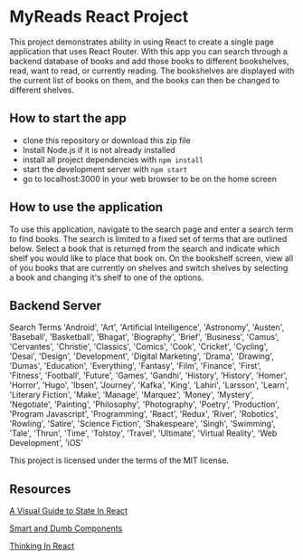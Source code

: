 # MyReads React Project

This project demonstrates ability in using React to create a single page application that uses React Router. With this app you can search through a backend database of books and add those books to different bookshelves, read, want to read, or currently reading. The bookshelves are displayed with the current list of books on them, and the books can then be changed to different shelves.

## How to start the app

* clone this repository or download this zip file
* Install Node.js if it is not already installed
* install all project dependencies with `npm install`
* start the development server with `npm start`
* go to localhost:3000 in your web browser to be on the home screen

## How to use the application

To use this application, navigate to the search page and enter a search term to find books. The search is limited to a fixed set of terms that are outlined below. Select a book that is returned from the search and indicate which shelf you would like to place that book on. On the bookshelf screen, view all of you books that are currently on shelves and switch shelves by selecting a book and changing it's shelf to one of the options.

## Backend Server

Search Terms
'Android', 'Art', 'Artificial Intelligence', 'Astronomy', 'Austen', 'Baseball', 'Basketball', 'Bhagat', 'Biography', 'Brief', 'Business', 'Camus', 'Cervantes', 'Christie', 'Classics', 'Comics', 'Cook', 'Cricket', 'Cycling', 'Desai', 'Design', 'Development', 'Digital Marketing', 'Drama', 'Drawing', 'Dumas', 'Education', 'Everything', 'Fantasy', 'Film', 'Finance', 'First', 'Fitness', 'Football', 'Future', 'Games', 'Gandhi', 'History', 'History', 'Homer', 'Horror', 'Hugo', 'Ibsen', 'Journey', 'Kafka', 'King', 'Lahiri', 'Larsson', 'Learn', 'Literary Fiction', 'Make', 'Manage', 'Marquez', 'Money', 'Mystery', 'Negotiate', 'Painting', 'Philosophy', 'Photography', 'Poetry', 'Production', 'Program Javascript', 'Programming', 'React', 'Redux', 'River', 'Robotics', 'Rowling', 'Satire', 'Science Fiction', 'Shakespeare', 'Singh', 'Swimming', 'Tale', 'Thrun', 'Time', 'Tolstoy', 'Travel', 'Ultimate', 'Virtual Reality', 'Web Development', 'iOS'

This project is licensed under the terms of the MIT license.

## Resources

[A Visual Guide to State In React](https://daveceddia.com/visual-guide-to-state-in-react/)

[Smart and Dumb Components](https://medium.com/@dan_abramov/smart-and-dumb-components-7ca2f9a7c7d0)

[Thinking In React](https://reactjs.org/docs/thinking-in-react.html)
